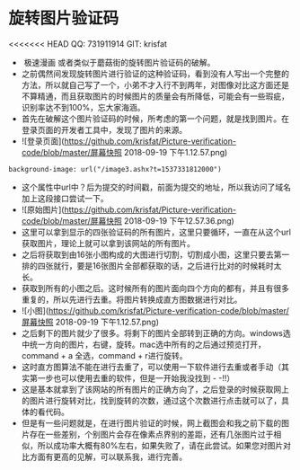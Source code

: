 # 旋转图片验证码
<<<<<<< HEAD
QQ: 731911914
GIT: krisfat

- ​      极速漫画 或者类似于蘑菇街的旋转图片验证码的破解。
- 之前偶然间发现旋转图片进行验证的这种验证码，看到没有人写出一个完整的方法，所以就自己写了一个，小弟不才入行不到两年，对图像对比这方面还是不算精通，而且获取图片的时候图片的质量会有所降低，可能会有一些瑕疵，识别率达不到100%，忘大家海涵。
- ​      首先在破解这个图片验证码的时候，所考虑的第一个问题，就是找到图片。在登录页面的开发者工具中，发现了图片的来源。
- ![登录页面](https://github.com/krisfat/Picture-verification-code/blob/master/屏幕快照 2018-09-19 下午1.12.57.png)

<pre><code>background-image: url("/image3.ashx?t=1537331812000")
</code></pre>	  


- ​    这个属性中url中？后为提交的时间戳，前面为提交的地址，所以我访问了域名加上这段接口尝试一下。
- ![原始图片](https://github.com/krisfat/Picture-verification-code/blob/master/屏幕快照 2018-09-19 下午12.57.36.png)
- ​    这里可以拿到显示的四张验证码的所有图片，这里只要循环，一直在从这个url获取图片，理论上就可以拿到该网站的所有图片。
- ​     之后将获取到由16张小图构成的大图进行切割，切割成小图，这里只要去第一排的四张就行，要是16张图片全部都获取的话，之后进行比对的时候耗时太长。  
- ​      获取到所有的小图之后。这时候所有的图片面向四个方向的都有，并且有很多重复的，所以先进行去重。将图片转换成直方图数据进行对比。<br>
- ![小图](https://github.com/krisfat/Picture-verification-code/blob/master/屏幕快照 2018-09-19 下午1.12.57.png)
- ​      之后剩下的图片就少了很多。将剩下的图片全部转到正确的方向。windows选中统一方向的图片，右键，旋转。mac选中所有的之后通过预览打开，command + a 全选，command + r进行旋转。 
- ​      这时直方图算法不能在进行去重了，可以使用一下软件进行去重或者手动（其实第一步也可以使用去重的软件，但是一开始我没找到 - -!!） 
- ​      这是基本就拿到了该网站的所有图片的正确方向了，之后登录的时候获取网上的图片进行旋转对比，找到旋转的次数，通过这个次数进行点击就可以了，具体的看代码。
- ​      但是有一些问题就是，在进行图片验证的时候，网上截图会和我之前下载的图片存在一些差别，个别图片会存在像素点界别的差距，还有几张图片过于相似，所以成功率大概有80%左右，如果失败了，请在此尝试。如果您对图片对比方面有更高的见解，可以联系我，进行完善。

>>>>>>> 

